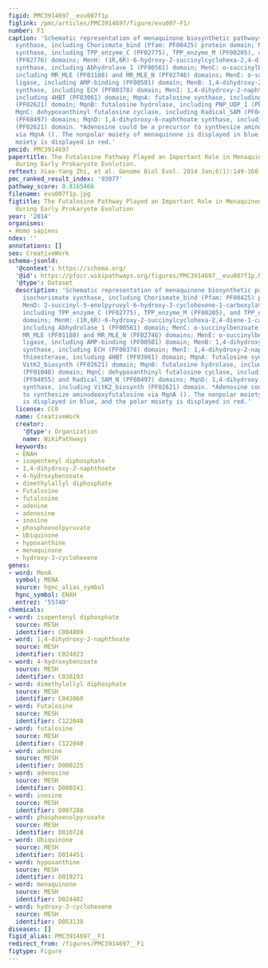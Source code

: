 ```yaml
---
figid: PMC3914697__evu007f1p
figlink: /pmc/articles/PMC3914697/figure/evu007-F1/
number: F1
caption: 'Schematic representation of menaquinone biosynthetic pathways. MenF: isochorismate
  synthase, including Chorismate_bind (Pfam: PF00425) protein domain; MenD: 2-succinyl-5-enolpyruvyl-6-hydroxy-3-cyclohexene-1-carboxylate
  synthase, including TPP_enzyme_C (PF02775), TPP_enzyme_M (PF00205), and TPP_enzyme_N
  (PF02776) domains; MenH: (1R,6R)-6-hydroxy-2-succinylcyclohexa-2,4-diene-1-carboxylate
  synthase, including Abhydrolase_1 (PF00561) domain; MenC: o-succinylbenzoate synthase,
  including MR_MLE (PF01188) and MR_MLE_N (PF02746) domains; MenE: o-succinylbenzoate-CoA
  ligase, including AMP-binding (PF00501) domain; MenB: 1,4-dihydroxy-2-naphthoyl-CoA
  synthase, including ECH (PF00378) domain; MenI: 1,4-dihydroxy-2-naphthoyl-CoA thioesterase,
  including 4HBT (PF03061) domain; MqnA: futalosine synthase, including VitK2_biosynth
  (PF02621) domain; MqnB: futalosine hydrolase, including PNP_UDP_1 (PF01048) domain;
  MqnC: dehypoxanthinyl futalosine cyclase, including Radical_SAM (PF04055) and Radical_SAM_N
  (PF08497) domains; MqnD: 1,4-dihydroxy-6-naphthoate synthase, including VitK2_biosynth
  (PF02621) domain. *Adenosine could be a precursor to synthesize aminodeoxyfutalosine
  via MqnA (). The nonpolar moiety of menaquinone is displayed in blue, and the polar
  moiety is displayed in red.'
pmcid: PMC3914697
papertitle: The Futalosine Pathway Played an Important Role in Menaquinone Biosynthesis
  during Early Prokaryote Evolution.
reftext: Xiao-Yang Zhi, et al. Genome Biol Evol. 2014 Jan;6(1):149-160.
pmc_ranked_result_index: '93077'
pathway_score: 0.8165466
filename: evu007f1p.jpg
figtitle: The Futalosine Pathway Played an Important Role in Menaquinone Biosynthesis
  during Early Prokaryote Evolution
year: '2014'
organisms:
- Homo sapiens
ndex: ''
annotations: []
seo: CreativeWork
schema-jsonld:
  '@context': https://schema.org/
  '@id': https://pfocr.wikipathways.org/figures/PMC3914697__evu007f1p.html
  '@type': Dataset
  description: 'Schematic representation of menaquinone biosynthetic pathways. MenF:
    isochorismate synthase, including Chorismate_bind (Pfam: PF00425) protein domain;
    MenD: 2-succinyl-5-enolpyruvyl-6-hydroxy-3-cyclohexene-1-carboxylate synthase,
    including TPP_enzyme_C (PF02775), TPP_enzyme_M (PF00205), and TPP_enzyme_N (PF02776)
    domains; MenH: (1R,6R)-6-hydroxy-2-succinylcyclohexa-2,4-diene-1-carboxylate synthase,
    including Abhydrolase_1 (PF00561) domain; MenC: o-succinylbenzoate synthase, including
    MR_MLE (PF01188) and MR_MLE_N (PF02746) domains; MenE: o-succinylbenzoate-CoA
    ligase, including AMP-binding (PF00501) domain; MenB: 1,4-dihydroxy-2-naphthoyl-CoA
    synthase, including ECH (PF00378) domain; MenI: 1,4-dihydroxy-2-naphthoyl-CoA
    thioesterase, including 4HBT (PF03061) domain; MqnA: futalosine synthase, including
    VitK2_biosynth (PF02621) domain; MqnB: futalosine hydrolase, including PNP_UDP_1
    (PF01048) domain; MqnC: dehypoxanthinyl futalosine cyclase, including Radical_SAM
    (PF04055) and Radical_SAM_N (PF08497) domains; MqnD: 1,4-dihydroxy-6-naphthoate
    synthase, including VitK2_biosynth (PF02621) domain. *Adenosine could be a precursor
    to synthesize aminodeoxyfutalosine via MqnA (). The nonpolar moiety of menaquinone
    is displayed in blue, and the polar moiety is displayed in red.'
  license: CC0
  name: CreativeWork
  creator:
    '@type': Organization
    name: WikiPathways
  keywords:
  - ENAH
  - isopentenyl diphosphate
  - 1,4-dihydroxy-2-naphthoate
  - 4-hydroxybenzoate
  - dimethylallyl diphosphate
  - Futalosine
  - futalosine
  - adenine
  - adenosine
  - inosine
  - phosphoenolpyruvate
  - Ubiquinone
  - hypoxanthine
  - menaquinone
  - hydroxy-3-cyclohexene
genes:
- word: MenA
  symbol: MENA
  source: hgnc_alias_symbol
  hgnc_symbol: ENAH
  entrez: '55740'
chemicals:
- word: isopentenyl diphosphate
  source: MESH
  identifier: C004809
- word: 1,4-dihydroxy-2-naphthoate
  source: MESH
  identifier: C024023
- word: 4-hydroxybenzoate
  source: MESH
  identifier: C038193
- word: dimethylallyl diphosphate
  source: MESH
  identifier: C043060
- word: Futalosine
  source: MESH
  identifier: C122040
- word: futalosine
  source: MESH
  identifier: C122040
- word: adenine
  source: MESH
  identifier: D000225
- word: adenosine
  source: MESH
  identifier: D000241
- word: inosine
  source: MESH
  identifier: D007288
- word: phosphoenolpyruvate
  source: MESH
  identifier: D010728
- word: Ubiquinone
  source: MESH
  identifier: D014451
- word: hypoxanthine
  source: MESH
  identifier: D019271
- word: menaquinone
  source: MESH
  identifier: D024482
- word: hydroxy-3-cyclohexene
  source: MESH
  identifier: D053138
diseases: []
figid_alias: PMC3914697__F1
redirect_from: /figures/PMC3914697__F1
figtype: Figure
---
```

